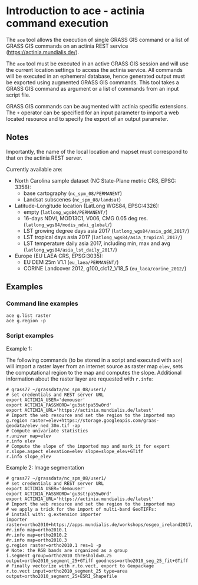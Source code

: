 # Introduction to ace - actinia command execution

The `ace` tool allows the execution of single GRASS GIS command or a list of GRASS GIS commands on an actinia REST service (https://actinia.mundialis.de/).

The `ace` tool must be executed in an active GRASS GIS session and will use the current location settings to access the actinia service. All commands will be executed in an ephemeral database, hence generated output must be exported using augmented GRASS GIS commands. This tool takes a GRASS GIS command as argument or a list of commands from an input script file.

GRASS GIS commands can be augmented with actinia specific extensions. The `+` operator can be specified for an input parameter to import a web located resource and to specify the export of an output parameter.

## Notes

Importantly, the name of the local location and mapset must correspond to that on the actinia REST server.

Currently available are:

* North Carolina sample dataset (NC State-Plane metric CRS, EPSG: 3358):
    * base cartography (`nc_spm_08/PERMANENT`)
    * Landsat subscenes (`nc_spm_08/landsat`)
* Latitude-Longitude location (LatLong WGS84, EPSG:4326):
    * empty (`latlong_wgs84/PERMANENT/`)
    * 16-days NDVI, MOD13C1, V006, CMG 0.05 deg res. (`latlong_wgs84/modis_ndvi_global/`)
    * LST growing degree days asia 2017 (`latlong_wgs84/asia_gdd_2017/`)
    * LST tropical days asia 2017 (`latlong_wgs84/asia_tropical_2017/`)
    * LST temperature daily asia 2017, including min, max and avg (`latlong_wgs84/asia_lst_daily_2017/`)
* Europe (EU LAEA CRS, EPSG:3035):
    * EU DEM 25m V1.1 (`eu_laea/PERMANENT/`)
    * CORINE Landcover 2012, g100_clc12_V18_5 (`eu_laea/corine_2012/`)


## Examples

### Command line examples

    ace g.list raster
    ace g.region -p

### Script examples

Example 1:

The following commands (to be stored in a script and executed with `ace`) will import a raster layer from an internet source as raster map `elev`, sets the computational region to the map and computes the slope. Additional information about the raster layer are requested with `r.info`:

    # grass77 ~/grassdata/nc_spm_08/user1/
    # set credentials and REST server URL
    export ACTINIA_USER='demouser'
    export ACTINIA_PASSWORD='gu3st!pa55w0rd'
    export ACTINIA_URL='https://actinia.mundialis.de/latest'
    # Import the web resource and set the region to the imported map
    g.region raster=elev+https://storage.googleapis.com/graas-geodata/elev_ned_30m.tif -ap
    # Compute univariate statistics
    r.univar map=elev
    r.info elev
    # Compute the slope of the imported map and mark it for export
    r.slope.aspect elevation=elev slope=slope_elev+GTiff
    r.info slope_elev

Example 2: Image segmentation

    # grass77 ~/grassdata/nc_spm_08/user1/
    # set credentials and REST server URL
    export ACTINIA_USER='demouser'
    export ACTINIA_PASSWORD='gu3st!pa55w0rd'
    export ACTINIA_URL='https://actinia.mundialis.de/latest'
    # Import the web resource and set the region to the imported map
    # we apply a trick for the import of multi-band GeoTIFFs:
    # install with: g.extension importer
    importer raster=ortho2010+https://apps.mundialis.de/workshops/osgeo_ireland2017/north_carolina/ortho2010_t792_subset_20cm.tif
    #r.info map=ortho2010.1
    #r.info map=ortho2010.2
    #r.info map=ortho2010.3
    g.region raster=ortho2010.1 res=1 -p
    # Note: the RGB bands are organized as a group
    i.segment group=ortho2010 threshold=0.25 output=ortho2010_segment_25+GTiff goodness=ortho2010_seg_25_fit+GTiff
    # Finally vectorize with r.to.vect, export to Geopackage
    r.to.vect input=ortho2010_segment_25 type=area output=ortho2010_segment_25+ESRI_Shapefile
